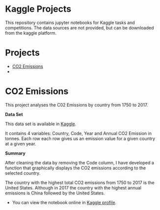 Kaggle Projects
=======

This repository contains jupyter notebooks for Kaggle tasks and competitions. The data sources are not provided, but can be downloaded from the kaggle platform.


# Projects

- [CO2 Emissions](#CO2)
-

<a name="CO2"></a>
# CO2 Emissions

This project analyses the C02 Emissions by country from 1750 to 2017.

**Data Set**

This data set is available in [Kaggle](https://www.kaggle.com/yoannboyere/co2-ghg-emissionsdata).

It contains 4 variables: Country, Code, Year and Annual CO2 Emission in tonnes. Each row each row gives us an emission value for a given country at a given year.

**Summary**

After cleaning the data by removing the Code column, I have developed a function that graphically displays the CO2 emissions according to the selected country.

The country with the highest total CO2 emissions from 1750 to 2017 is the United States. Although in 2017 the country with the highest annual emissions is China followed by the United States.

- You can view the notebook online in [Kaggle profile](https://www.kaggle.com/logiflo/co2-emissions).







